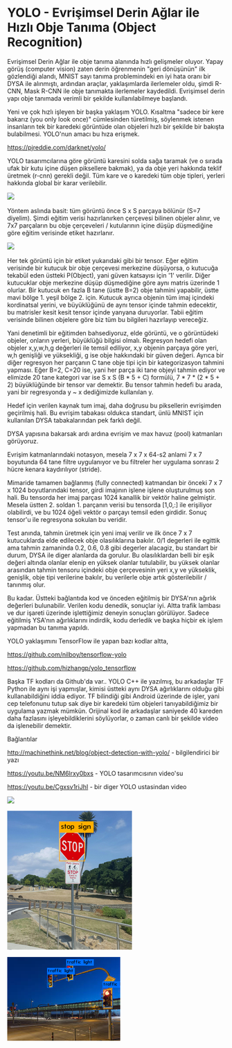 # YOLO - Evrişimsel Derin Ağlar ile Hızlı Obje Tanıma (Object Recognition)

Evrişimsel Derin Ağlar ile obje tanıma alanında hızlı gelişmeler
oluyor. Yapay görüş (computer vision) zaten derin öğrenmenin "geri
dönüşünün" ilk gözlendiği alandı, MNIST sayı tanıma problemindeki en
iyi hata oranı bir DYSA ile alınmıştı, ardından araçlar, yaklaşımlarda
ilerlemeler oldu, şimdi R-CNN, Mask R-CNN ile obje tanımakta
ilerlemeler kaydedildi. Evrişimsel derin yapı obje tanımada verimli
bir şekilde kullanılabilmeye başlandı.

Yeni ve çok hızlı işleyen bir başka yaklaşım YOLO. Kısaltma "sadece
bir kere bakarız (you only look once)" cümlesinden türetilmiş,
söylenmek istenen insanların tek bir karedeki görüntüde olan objeleri
hızlı bir şekilde bir bakışta bulabilmesi. YOLO'nun amacı bu hıza
erişmek.

https://pjreddie.com/darknet/yolo/

YOLO tasarımcılarına göre görüntü karesini solda sağa taramak (ve o
sırada ufak bir kutu içine düşen piksellere bakmak), ya da obje yeri
hakkında teklif üretmek (r-cnn) gerekli değil. Tüm kare ve o karedeki
tüm obje tipleri, yerleri hakkında global bir karar verilebilir.

![](Screenshot%2Bfrom%2B2017-10-30%2B11-06-26.png)

Yöntem aslında basit: tüm görüntü önce S x S parçaya bölünür  (S=7
diyelim). Şimdi eğitim verisi hazırlanırken çerçevesi bilinen objeler
alınır, ve 7x7 parçaların bu obje çerçeveleri / kutularının içine
düşüp düşmediğine göre eğitim verisinde etiket hazırlanır.

![](Screenshot%2Bfrom%2B2017-10-31%2B13-23-29.png)

Her tek görüntü için bir etiket yukarıdaki gibi bir tensor. Eğer
eğitim verisinde bir kutucuk bir obje çerçevesi merkezine düşüyorsa, o
kutucuğa tekabül eden üstteki P(Object), yani güven katsayısı için '1'
verilir. Diğer kutucuklar obje merkezine düşüp düşmediğine göre aynı
matris üzerinde 1 olurlar. Bir kutucuk en fazla B tane (üstte B=2)
obje tahmini yapabilir, üstte mavi bölge 1. yeşil bölge
2. için. Kutucuk ayrıca objenin tüm imaj içindeki kordinatsal yerini,
ve büyüklüğünü de aynı tensor içinde tahmin edecektir, bu matrisler
kesit kesit tensor içinde yanyana duruyorlar. Tabii eğitim verisinde
bilinen objelere göre biz tüm bu bilgileri hazırlayıp vereceğiz.

Yani denetimli bir eğitimden bahsediyoruz, elde görüntü, ve o
görüntüdeki objeler, onların yerleri, büyüklüğü bilgisi
olmalı. Regresyon hedefi olan objeler x,y,w,h,g değerleri ile temsil
ediliyor, x,y objenin parçaya göre yeri, w,h genişliği ve yüksekliği,
g ise obje hakkındaki bir güven değeri. Ayrıca bir diğer regresyon her
parçanın C tane obje tipi için bir kategorizasyon tahmini
yapması. Eğer B=2, C=20 ise, yani her parça iki tane objeyi tahmin
ediyor ve elimizde 20 tane kategori var ise S x S (B * 5 + C) formülü,
7 * 7 * (2 * 5 + 2) büyüklüğünde bir tensor var demektir. Bu tensor
tahmin hedefi bu arada, yani bir regresyonda y ~ x dediğimizde
kullanılan y.

Hedef için verilen kaynak tum imaj, daha doğrusu bu piksellerin
evrişimden geçirilmiş hali. Bu evrişim tabakası oldukca standart, ünlü
MNIST için kullanılan DYSA tabakalarından pek farklı değil.

DYSA yapısına bakarsak ardı ardına evrişim ve max havuz (pool)
katmanları görüyoruz.

Evrişim katmanlarındaki notasyon, mesela 7 x 7 x 64-s2 anlami 7 x 7
boyutunda 64 tane filtre uygulanıyor ve bu filtreler her uygulama
sonrası 2 hücre kenara kaydırılıyor (stride).

Mimaride tamamen bağlanmış (fully connected) katmandan bir önceki 7 x
7 x 1024 boyutlarındaki tensor, girdi imajının işlene işlene
oluşturulmuş son hali. Bu tensorda her imaj parçası 1024 kanallik bir
vektör haline gelmiştir. Mesela üstten 2. soldan 1. parçanın verisi bu
tensorda [1,0,:] ile erişiliyor olabilirdi, ve bu 1024 öğeli vektör o
parçayı temsil eden girdidir. Sonuç tensor'u ile regresyona sokulan bu
veridir.

Test anında, tahmin üretmek için yeni imaj verilir ve ilk önce 7 x 7
kutucuklarda elde edilecek obje olasılıklarına bakılır. 0/1 degerleri
ile egittik ama tahmin zamaninda 0.2, 0.6, 0.8 gibi degerler alacagiz,
bu standart bir durum, DYSA ile diger alanlarda da gorulur. Bu
olasılıklardan belli bir eşik değeri altında olanlar elenip en yüksek
olanlar tutulabilir, bu yüksek olanlar arasından tahmin tensoru
içindeki obje çerçevesinin yeri x,y ve yükseklik, genişlik, obje tipi
verilerine bakılır, bu verilerle obje artık gösterilebilir / tanınmış
olur.

Bu kadar. Üstteki bağlantıda kod ve önceden eğitilmiş bir DYSA'nın
ağırlık değerleri bulunabilir. Verilen kodu denedik, sonuçlar
iyi. Altta trafik lambası ve dur işareti üzerinde işlettiğimiz deneyin
sonuçları görülüyor. Sadece eğitilmiş YSA'nın ağırlıklarını indirdik,
kodu derledik ve başka hiçbir ek işlem yapmadan bu tanıma yapıldı.

YOLO yaklaşımını TensorFlow ile yapan bazı kodlar altta,

https://github.com/nilboy/tensorflow-yolo

https://github.com/hizhangp/yolo_tensorflow

Başka TF kodları da Github'da var.. YOLO C++ ile yazılmış, bu arkadaşlar TF Python ile aynı işi yapmışlar, kimisi üstteki aynı DYSA ağırlıklarını olduğu gibi kullanabildiğini iddia ediyor. TF bilindiği gibi Android üzerinde de işler, yani cep telefonunu tutup sak diye bir karedeki tüm objeleri tanıyabildiğimiz bir uygulama yazmak mümkün. Orijinal kod ile arkadaşlar saniyede 40 kareden daha fazlasını işleyebildiklerini söylüyorlar, o zaman canlı bir şekilde video da işlenebilir demektir.

Bağlantılar

http://machinethink.net/blog/object-detection-with-yolo/ - bilgilendirici bir yazı

https://youtu.be/NM6lrxy0bxs - YOLO tasarımcısının video'su

https://youtu.be/Cgxsv1riJhI - bir diger YOLO ustasindan video

![](Screenshot%2Bfrom%2BYou%2BOnly%2BLook%2BOnce%2B-%2BUnified%252C%2BReal-Time%2BObject%2BDetection-NM6lrxy0bxs.webm.png)

![](stoppred.png)

![](tlpred.png)

